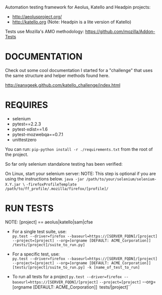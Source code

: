 Automation testing framework for Aeolus, Katello and Headpin projects:  
 
 * http://aeolusproject.org/
 * http://katello.org
   (Note: Headpin is a lite version of Katello)

Tests use Mozilla's AMO methodology: https://github.com/mozilla/Addon-Tests

# DOCUMENTATION

Check out some cool documentation I started for a "challenge" that 
uses the same structure and helper methods found here.

http://eanxgeek.github.com/katello_challenge/index.html

# REQUIRES
 * selenium
 * pytest==2.2.3
 * pytest-xdist==1.6
 * pytest-mozwebqa==0.7.1
 * unittestzero

You can run: ``pip-python install -r ./requirements.txt`` from the root of the project.

So far only selenium standalone testing has been verified:

On Linux, start your selenium server:
NOTE: This step is optional if you are using the instructions below.
``java -jar /path/to/your/selenium/selenium-X.Y.jar \``
``-firefoxProfileTemplate /path/to/ff_profile/.mozilla/firefox/[profile]/``

# RUN TESTS
NOTE: [project] == aeolus|katello|sam|cfse

 * For a single test suite, use:  
``py.test --driver=firefox --baseurl=https://[SERVER_FQDN]/[project]`` 
``--project=[project] --org=[orgname [DEFAULT: ACME_Corporation]]``
``/tests/[project]/suite_to_run.py]``

 * For a specific test, use:  
``py.test --driver=firefox --baseurl=https://[SERVER_FQDN]/[project]`` 
``--project=[project] --org=[orgname [DEFAULT: ACME_Corporation]]``
``[tests/[project]/suite_to_run.py] -k [name_of_test_to_run]``

 * To run all tests for a project
 ``py.test --driver=firefox --baseurl=https://[SERVER_FQDN]/[project]`` 
 ``--project=[project]`` --org=[orgname [DEFAULT: ACME_Corporation]]``
 ``tests/[project]``

